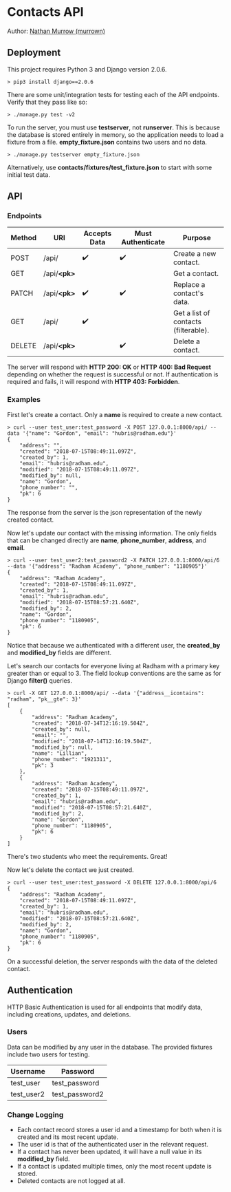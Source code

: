 # Contacts API
Author: [Nathan Murrow (murrown)](https://www.linkedin.com/in/nathan-murrow)

## Deployment
This project requires Python 3 and Django version 2.0.6.
```
> pip3 install django==2.0.6
```
There are some unit/integration tests for testing each of the API endpoints. Verify that they pass like so:
```
> ./manage.py test -v2
```
To run the server, you must use **testserver**, not **runserver**. This is because the database is stored entirely in memory, so the application needs to load a fixture from a file. **empty_fixture.json** contains two users and no data.
```
> ./manage.py testserver empty_fixture.json
```
Alternatively, use **contacts/fixtures/test_fixture.json** to start with some initial test data.

## API
### Endpoints
Method | URI | Accepts Data | Must Authenticate | Purpose
------ | --- | ------------ | ----------------- | -------
POST | /api/ | :heavy_check_mark: | :heavy_check_mark: | Create a new contact.
GET | /api/**&lt;pk&gt;** |  |  | Get a contact.
PATCH | /api/**&lt;pk&gt;** | :heavy_check_mark: | :heavy_check_mark: | Replace a contact's data.
GET | /api/ | :heavy_check_mark: |  | Get a list of contacts (filterable).
DELETE | /api/**&lt;pk&gt;** |  | :heavy_check_mark: | Delete a contact.

The server will respond with **HTTP 200: OK** or **HTTP 400: Bad Request** depending on whether the request is successful or not. If authentication is required and fails, it will respond with **HTTP 403: Forbidden**.

### Examples
First let's create a contact. Only a **name** is required to create a new contact.
```
> curl --user test_user:test_password -X POST 127.0.0.1:8000/api/ --data '{"name": "Gordon", "email": "hubris@radham.edu"}'
{
    "address": "",
    "created": "2018-07-15T08:49:11.097Z",
    "created_by": 1,
    "email": "hubris@radham.edu",
    "modified": "2018-07-15T08:49:11.097Z",
    "modified_by": null,
    "name": "Gordon",
    "phone_number": "",
    "pk": 6
}
```
The response from the server is the json representation of the newly created contact.

Now let's update our contact with the missing information. The only fields that can be changed directly are **name**, **phone_number**, **address**, and **email**.
```
> curl --user test_user2:test_password2 -X PATCH 127.0.0.1:8000/api/6 --data '{"address": "Radham Academy", "phone_number": "1180905"}'
{
    "address": "Radham Academy",
    "created": "2018-07-15T08:49:11.097Z",
    "created_by": 1,
    "email": "hubris@radham.edu",
    "modified": "2018-07-15T08:57:21.640Z",
    "modified_by": 2,
    "name": "Gordon",
    "phone_number": "1180905",
    "pk": 6
}
```
Notice that because we authenticated with a different user, the **created_by** and **modified_by** fields are different.

Let's search our contacts for everyone living at Radham with a primary key greater than or equal to 3. The field lookup conventions are the same as for Django **filter()** queries.
```
> curl -X GET 127.0.0.1:8000/api/ --data '{"address__icontains": "radham", "pk__gte": 3}'
[
    {
        "address": "Radham Academy",
        "created": "2018-07-14T12:16:19.504Z",
        "created_by": null,
        "email": "",
        "modified": "2018-07-14T12:16:19.504Z",
        "modified_by": null,
        "name": "Lillian",
        "phone_number": "1921311",
        "pk": 3
    },
    {
        "address": "Radham Academy",
        "created": "2018-07-15T08:49:11.097Z",
        "created_by": 1,
        "email": "hubris@radham.edu",
        "modified": "2018-07-15T08:57:21.640Z",
        "modified_by": 2,
        "name": "Gordon",
        "phone_number": "1180905",
        "pk": 6
    }
]
```
There's two students who meet the requirements. Great!

Now let's delete the contact we just created.
```
> curl --user test_user:test_password -X DELETE 127.0.0.1:8000/api/6
{
    "address": "Radham Academy",
    "created": "2018-07-15T08:49:11.097Z",
    "created_by": 1,
    "email": "hubris@radham.edu",
    "modified": "2018-07-15T08:57:21.640Z",
    "modified_by": 2,
    "name": "Gordon",
    "phone_number": "1180905",
    "pk": 6
}
```
On a successful deletion, the server responds with the data of the deleted contact.

## Authentication
HTTP Basic Authentication is used for all endpoints that modify data, including creations, updates, and deletions.

### Users
Data can be modified by any user in the database. The provided fixtures include two users for testing.

Username | Password 
-------- | --------
test_user | test_password
test_user2 | test_password2

### Change Logging
- Each contact record stores a user id and a timestamp for both when it is created and its most recent update.
- The user id is that of the authenticated user in the relevant request.
- If a contact has never been updated, it will have a null value in its **modified_by** field.
- If a contact is updated multiple times, only the most recent update is stored.
- Deleted contacts are not logged at all.
